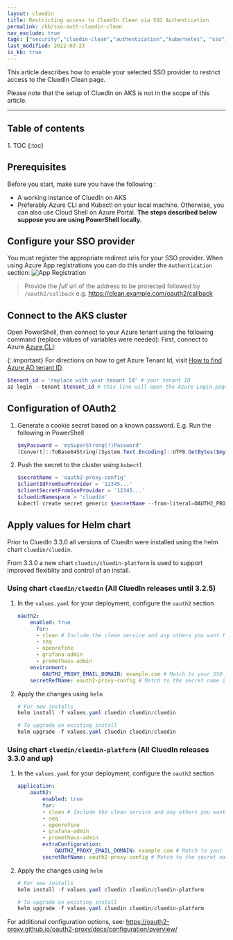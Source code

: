```yaml
---
layout: cluedin
title: Restricting access to CluedIn Clean via SSO Authentication
permalink: /kb/sso-auth-cluedin-clean
nav_exclude: true
tags: ["security","cluedin-clean","authentication","kubernetes", "sso"]
last_modified: 2022-03-23
is_kb: true
---
```

This article describes how to enable your selected SSO provider to restrict access to the CluedIn Clean page.

Please note that the setup of CluedIn on AKS is not in the scope of this article.

<hr>

<h2 class="text-delta">Table of contents</h2>
1. TOC
{:toc}

## Prerequisites

Before you start, make sure you have the following :

- A working instance of CluedIn on AKS
- Preferably Azure CLI and Kubectl on your local machine. Otherwise, you can also use Cloud Shell on Azure Portal. **The steps described below suppose you are using PowerShell locally.**

## Configure your SSO provider
You must register the appropriate redirect uris for your SSO provider.
When using Azure App registrations you can do this under the `Authentication` section:
![App Registration](../assets/images/kb/0006/app_registration.png)

> Provide the _full_ url of the address to be protected followed by `/oauth2/callback` e.g. https://clean.example.com/oauth2/callback

## Connect to the AKS cluster

Open PowerShell, then connect to your Azure tenant using the following command (replace values of variables were needed):
First, connect to Azure [Azure CLI](https://docs.microsoft.com/en-us/cli/azure/install-azure-cli):

{:.important}
For directions on how to get Azure Tenant Id, visit [How to find Azure AD tenant ID](https://docs.microsoft.com/en-us/azure/active-directory/fundamentals/active-directory-how-to-find-tenant).

```powershell
$tenant_id = 'replace with your tenant Id' # your tenant ID
az login --tenant $tenant_id # this line will open the Azure Login page in your browser
```

## Configuration of OAuth2

1. Generate a cookie secret based on a known password. E.g. Run the following in PowerShell
    ```PowerShell
    $myPassword = 'mySuperStrong(!)Password'
    [Convert]::ToBase64String([System.Text.Encoding]::UTF8.GetBytes($myPassword)).Replace("+","-").Replace("/","_")
    ```
1. Push the secret to the cluster using `kubectl`
    ```PowerShell
    $secretName = 'oauth2-proxy-config'
    $clientIdFromSsoProvider = '12345...'
    $clientSecretFromSsoProvider = '12345...'
    $cluedinNamespace = 'cluedin'
    kubectl create secret generic $secretName --from-literal=OAUTH2_PROXY_CLIENT_ID=$clientIdFromSsoProvider --from-literal=OAUTH2_PROXY_CLIENT_SECRET=$clientSecretFromSsoProvider --from-literal=OAUTH2_PROXY_COOKIE_SECRET=$myPassword -n $cluedinNamespace
    ```

## Apply values for Helm chart

Prior to CluedIn 3.3.0 all versions of CluedIn were installed using the helm chart `cluedin/cluedin`.

From 3.3.0 a new chart `cluedin/cluedin-platform` is used to support improved flexiblity and control of an install.

### Using chart `cluedin/cluedin` (All CluedIn releases until 3.2.5)
1. In the `values.yaml` for your deployment, configure the `oauth2` section
    ```yaml
    oauth2:
        enabled: true
          for:
          - clean # Include the clean service and any others you want to configure
          - seq
          - openrefine
          - grafana-admin
          - prometheus-admin
        environment:
            OAUTH2_PROXY_EMAIL_DOMAIN: example.com # Match to your SSO provider domain
        secretRefName: oauth2-proxy-config # Match to the secret name in step 2
    ```
1. Apply the changes using `helm`
    ```PowerShell
    # For new installs
    helm install -f values.yaml cluedin cluedin/cluedin

    # To upgrade an existing install
    helm upgrade -f values.yaml cluedin cluedin/cluedin
    ```

### Using chart `cluedin/cluedin-platform` (All CluedIn releases 3.3.0 and up)
1. In the `values.yaml` for your deployment, configure the `oauth2` section
    ```yaml
    application:
        oauth2:
            enabled: true
            for:
            - clean # Include the clean service and any others you want to configure
            - seq
            - openrefine
            - grafana-admin
            - prometheus-admin
            extraConfiguration:
                OAUTH2_PROXY_EMAIL_DOMAIN: example.com # Match to your SSO provider domain
            secretRefName: oauth2-proxy-config # Match to the secret name in step 2
    ```
1. Apply the changes using `helm`
    ```PowerShell
    # For new installs
    helm install -f values.yaml cluedin cluedin/cluedin-platform

    # To upgrade an existing install
    helm upgrade -f values.yaml cluedin cluedin/cluedin-platform
    ```

For additional configuration options, see: https://oauth2-proxy.github.io/oauth2-proxy/docs/configuration/overview/
